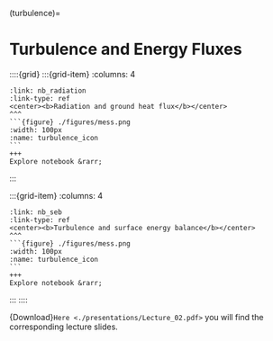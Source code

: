 (turbulence)=
# Turbulence and Energy Fluxes 

::::{grid}
:::{grid-item}
:columns: 4
````{card} 
:link: nb_radiation
:link-type: ref
<center><b>Radiation and ground heat flux</b></center>
^^^
```{figure} ./figures/mess.png
:width: 100px
:name: turbulence_icon
```
+++
Explore notebook &rarr;
````
:::

:::{grid-item}
:columns: 4
````{card} 
:link: nb_seb
:link-type: ref
<center><b>Turbulence and surface energy balance</b></center>
^^^
```{figure} ./figures/mess.png
:width: 100px
:name: turbulence_icon
```
+++
Explore notebook &rarr;
````
:::
::::

{Download}`Here <./presentations/Lecture_02.pdf>` you will find the
corresponding lecture slides.

